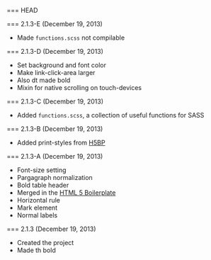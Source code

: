 === HEAD

=== 2.1.3-E (December 19, 2013)

* Made `functions.scss` not compilable

=== 2.1.3-D (December 19, 2013)

* Set background and font color
* Make link-click-area larger
* Also dt made bold
* Mixin for native scrolling on touch-devices

=== 2.1.3-C (December 19, 2013)

* Added `functions.scss`, a collection of useful functions for SASS

=== 2.1.3-B (December 19, 2013)

* Added print-styles from [H5BP](http://h5bp.com)

=== 2.1.3-A (December 19, 2013)

* Font-size setting
* Pargagraph normalization
* Bold table header
* Merged in the [HTML 5 Boilerplate](http://h5bp.com)
* Horizontal rule
* Mark element
* Normal labels

=== 2.1.3 (December 19, 2013)

* Created the project
* Made th bold
